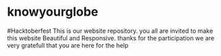# knowyourglobe
#Hacktoberfest
This is our website repository. you all are invited to make this website Beautiful and Responsive.
thanks for the participation we are very gratefull that you are here for the help
